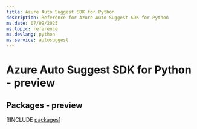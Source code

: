 ```yaml
---
title: Azure Auto Suggest SDK for Python
description: Reference for Azure Auto Suggest SDK for Python
ms.date: 07/09/2025
ms.topic: reference
ms.devlang: python
ms.service: autosuggest
---
```

# Azure Auto Suggest SDK for Python - preview
## Packages - preview
[!INCLUDE [packages](auto-suggest-index.md)]